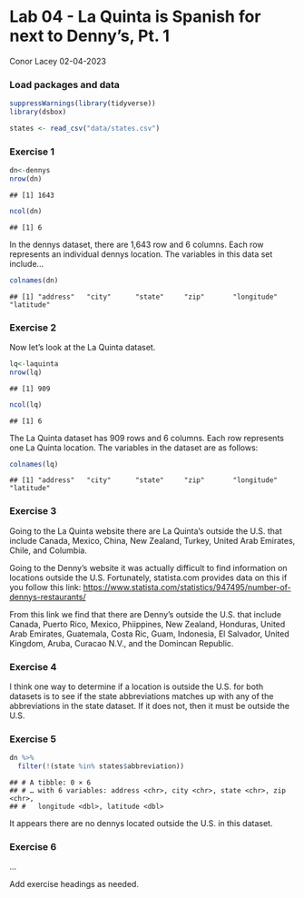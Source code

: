 Lab 04 - La Quinta is Spanish for next to Denny’s, Pt. 1
================
Conor Lacey
02-04-2023

### Load packages and data

``` r
suppressWarnings(library(tidyverse))
library(dsbox) 
```

``` r
states <- read_csv("data/states.csv")
```

### Exercise 1

``` r
dn<-dennys
nrow(dn)
```

    ## [1] 1643

``` r
ncol(dn)
```

    ## [1] 6

In the dennys dataset, there are 1,643 row and 6 columns. Each row
represents an individual dennys location. The variables in this data set
include…

``` r
colnames(dn)
```

    ## [1] "address"   "city"      "state"     "zip"       "longitude" "latitude"

### Exercise 2

Now let’s look at the La Quinta dataset.

``` r
lq<-laquinta
nrow(lq)
```

    ## [1] 909

``` r
ncol(lq)
```

    ## [1] 6

The La Quinta dataset has 909 rows and 6 columns. Each row represents
one La Quinta location. The variables in the dataset are as follows:

``` r
colnames(lq)
```

    ## [1] "address"   "city"      "state"     "zip"       "longitude" "latitude"

### Exercise 3

Going to the La Quinta website there are La Quinta’s outside the U.S.
that include Canada, Mexico, China, New Zealand, Turkey, United Arab
Emirates, Chile, and Columbia.

Going to the Denny’s website it was actually difficult to find
information on locations outside the U.S. Fortunately, statista.com
provides data on this if you follow this link:
<https://www.statista.com/statistics/947495/number-of-dennys-restaurants/>

From this link we find that there are Denny’s outside the U.S. that
include Canada, Puerto Rico, Mexico, Phiippines, New Zealand, Honduras,
United Arab Emirates, Guatemala, Costa Ric, Guam, Indonesia, El
Salvador, United Kingdom, Aruba, Curacao N.V., and the Domincan
Republic.

### Exercise 4

I think one way to determine if a location is outside the U.S. for both
datasets is to see if the state abbreviations matches up with any of the
abbreviations in the state dataset. If it does not, then it must be
outside the U.S.

### Exercise 5

``` r
dn %>%
  filter(!(state %in% states$abbreviation))
```

    ## # A tibble: 0 × 6
    ## # … with 6 variables: address <chr>, city <chr>, state <chr>, zip <chr>,
    ## #   longitude <dbl>, latitude <dbl>

It appears there are no dennys located outside the U.S. in this dataset.

### Exercise 6

…

Add exercise headings as needed.
